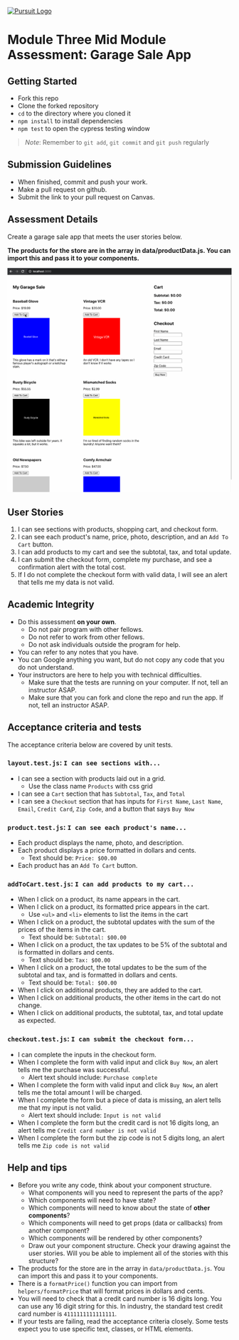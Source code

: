 [![Pursuit Logo](https://avatars1.githubusercontent.com/u/5825944?s=200&v=4)](https://pursuit.org)

# Module Three Mid Module Assessment: Garage Sale App

## Getting Started

- Fork this repo
- Clone the forked repository
- `cd` to the directory where you cloned it
- `npm install` to install dependencies
- `npm test` to open the cypress testing window

> _Note_: Remember to `git add`, `git commit` and `git push` regularly

## Submission Guidelines

- When finished, commit and push your work.
- Make a pull request on github.
- Submit the link to your pull request on Canvas.

## Assessment Details

Create a garage sale app that meets the user stories below.

**The products for the store are in the array in data/productData.js. You can import this and pass it to your components.**

![demo gif](./garage-sale-gif-demo.gif)

## User Stories

1. I can see sections with products, shopping cart, and checkout form.
1. I can see each product's name, price, photo, description, and an `Add To Cart` button.
1. I can add products to my cart and see the subtotal, tax, and total update.
1. I can submit the checkout form, complete my purchase, and see a confirmation alert with the total cost.
1. If I do not complete the checkout form with valid data, I will see an alert that tells me my data is not valid.

## Academic Integrity

- Do this assessment **on your own**.
  - Do not pair program with other fellows.
  - Do not refer to work from other fellows.
  - Do not ask individuals outside the program for help.
- You can refer to any notes that you have.
- You can Google anything you want, but do not copy any code that you do not understand.
- Your instructors are here to help you with technical difficulties.
  - Make sure that the tests are running on your computer. If not, tell an instructor ASAP.
  - Make sure that you can fork and clone the repo and run the app. If not, tell an instructor ASAP.

## Acceptance criteria and tests

The acceptance criteria below are covered by unit tests.

### **`layout.test.js`**: `I can see sections with...`

- I can see a section with products laid out in a grid.
  - Use the class name `Products` with css grid
- I can see a `Cart` section that has `Subtotal`, `Tax`, and `Total`
- I can see a `Checkout` section that has inputs for `First Name`, `Last Name`, `Email`, `Credit Card`, `Zip Code`, and a button that says `Buy Now`

### **`product.test.js`**: `I can see each product's name...`

- Each product displays the name, photo, and description.
- Each product displays a price formatted in dollars and cents.
  - Text should be: `Price: $00.00`
- Each product has an `Add To Cart` button.

### **`addToCart.test.js`**: `I can add products to my cart...`

- When I click on a product, its name appears in the cart.
- When I click on a product, its formatted price appears in the cart.
  - Use `<ul>` and `<li>` elements to list the items in the cart
- When I click on a product, the subtotal updates with the sum of the prices of the items in the cart.
  - Text should be: `Subtotal: $00.00`
- When I click on a product, the tax updates to be 5% of the subtotal and is formatted in dollars and cents.
  - Text should be: `Tax: $00.00`
- When I click on a product, the total updates to be the sum of the subtotal and tax, and is formatted in dollars and cents.
  - Text should be: `Total: $00.00`
- When I click on additional products, they are added to the cart.
- When I click on additional products, the other items in the cart do not change.
- When I click on additional products, the subtotal, tax, and total update as expected.

### **`checkout.test.js`**: `I can submit the checkout form...`

- I can complete the inputs in the checkout form.
- When I complete the form with valid input and click `Buy Now`, an alert tells me the purchase was successful.
  - Alert text should include: `Purchase complete`
- When I complete the form with valid input and click `Buy Now`, an alert tells me the total amount I will be charged.
- When I complete the form but a piece of data is missing, an alert tells me that my input is not valid.
  - Alert text should include: `Input is not valid`
- When I complete the form but the credit card is not 16 digits long, an alert tells me `Credit card number is not valid`
- When I complete the form but the zip code is not 5 digits long, an alert tells me `Zip code is not valid`

## Help and tips

- Before you write any code, think about your component structure.
  - What components will you need to represent the parts of the app?
  - Which components will need to have state?
  - Which components will need to know about the state of **other components**?
  - Which components will need to get props (data or callbacks) from another component?
  - Which components will be rendered by other components?
  - Draw out your component structure. Check your drawing against the user stories. Will you be able to implement all of the stories with this structure?
- The products for the store are in the array in `data/productData.js`. You can import this and pass it to your components.
- There is a `formatPrice()` function you can import from `helpers/formatPrice` that will format prices in dollars and cents.
- You will need to check that a credit card number is 16 digits long. You can use any 16 digit string for this. In industry, the standard test credit card number is `4111111111111111`.
- If your tests are failing, read the acceptance criteria closely. Some tests expect you to use specific text, classes, or HTML elements.
